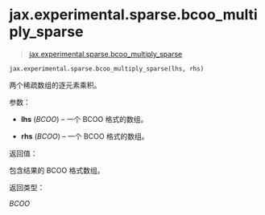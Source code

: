 # jax.experimental.sparse.bcoo_multiply_sparse

> [jax.experimental.sparse.bcoo_multiply_sparse](https://jax.readthedocs.io/en/latest/_autosummary/jax.experimental.sparse.bcoo_multiply_sparse.html)

```py
jax.experimental.sparse.bcoo_multiply_sparse(lhs, rhs)
```

两个稀疏数组的逐元素乘积。

参数：

+   **lhs** (*BCOO*) – 一个 BCOO 格式的数组。

+   **rhs** (*BCOO*) – 一个 BCOO 格式的数组。

返回值：

包含结果的 BCOO 格式数组。

返回类型：

*BCOO*
